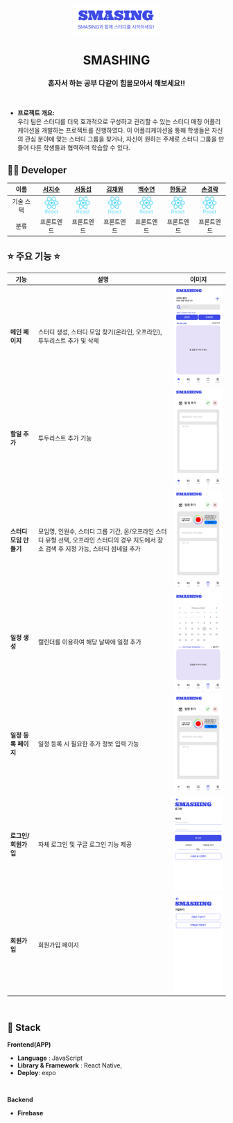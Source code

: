 
    
<p align="center">
  <img width="200px;" src="./images/logo1.PNG" alt="메인페이지"/>
</p>

</p>
</p>
<h1 align="middle">SMASHING</h1>
<h3 align="middle">혼자서 하는 공부 다같이 힘을모아서 해보세요!!</h3>

<br/>

- **프로젝트 개요:**  
우리 팀은 스터디를 더욱 효과적으로 구성하고 관리할 수 있는 스터디 매칭 어플리케이션을 개발하는 프로젝트를 진행하였다. 이 어플리케이션을 통해 학생들은 자신의 관심 분야에 맞는 스터디 그룹을 찾거나, 자신이 원하는 주제로 스터디 그룹을 만들어 다른 학생들과 협력하며 학습할 수 있다.

## 🙋‍♂️ Developer

| 이름 | [서지수]() | [서동섭](https://github.com/dongsubnambuk) | [김채원]() | [백수연]()| [한동균]() | [손경락]()|
| :-: | :-: | :-: | :-: | :-: | :-: | :-: |
| 기술 스택 |<a href="https://reactjs.org/" target="_blank" rel="noreferrer"> <img src="https://raw.githubusercontent.com/devicons/devicon/master/icons/react/react-original-wordmark.svg" alt="react" width="40" height="40"/> </a>| <a href="https://reactjs.org/" target="_blank" rel="noreferrer"> <img src="https://raw.githubusercontent.com/devicons/devicon/master/icons/react/react-original-wordmark.svg" alt="react" width="40" height="40"/> </a> | <a href="https://reactjs.org/" target="_blank" rel="noreferrer"> <img src="https://raw.githubusercontent.com/devicons/devicon/master/icons/react/react-original-wordmark.svg" alt="react" width="40" height="40"/> </a>| <a href="https://reactjs.org/" target="_blank" rel="noreferrer"> <img src="https://raw.githubusercontent.com/devicons/devicon/master/icons/react/react-original-wordmark.svg" alt="react" width="40" height="40"/> </a> | <a href="https://reactjs.org/" target="_blank" rel="noreferrer"> <img src="https://raw.githubusercontent.com/devicons/devicon/master/icons/react/react-original-wordmark.svg" alt="react" width="40" height="40"/> </a> | <a href="https://reactjs.org/" target="_blank" rel="noreferrer"> <img src="https://raw.githubusercontent.com/devicons/devicon/master/icons/react/react-original-wordmark.svg" alt="react" width="40" height="40"/> </a> | <a href="https://spring.io/" target="_blank" rel="noreferrer"> <img src="https://www.vectorlogo.zone/logos/springio/springio-icon.svg" alt="spring" width="40" height="40"/> </a> | <a href="https://reactjs.org/" target="_blank" rel="noreferrer"> <img src="https://raw.githubusercontent.com/devicons/devicon/master/icons/react/react-original-wordmark.svg" alt="react" width="40" height="40"/> </a> |
| 분류 | 프론트엔드 | 프론트엔드 | 프론트엔드 | 프론트엔드 | 프론트엔드 | 프론트엔드 |


## ⭐ 주요 기능 ⭐ 
| **기능**                | **설명**                                                                                                                                                                                                 | **이미지**                              |
|-------------------------|--------------------------------------------------------------------------------------------------------------------------------------------------------------------------------------------------------|-----------------------------------------|
| **메인 페이지**          | 스터디 생성, 스터디 모임 찾기(온라인, 오프라인), 투두리스트 추가 및 삭제                                                                                                                                | <img src="./images/mainpage.jpg" alt="메인페이지" width="300"/>    |
| **할일 추가**            | 투두리스트 추가 기능                                                                                                                                                                                    | <img src="./images/todolist.jpg" alt="투두리스트 추가" width="300"/> |
| **스터디 모임 만들기**   | 모임명, 인원수, 스터디 그룹 기간, 온/오프라인 스터디 유형 선택, 오프라인 스터디의 경우 지도에서 장소 검색 후 지정 가능, 스터디 섬네일 추가                                                                | <img src="./images/planplus.jpg" alt="스터디 모임 생성" width="300"/> |
| **일정 생성**            | 캘린더를 이용하여 해당 날짜에 일정 추가                                                                                                                                                                | <img src="./images/plan.jpg" alt="일정페이지" width="300"/>         |
| **일정 등록 페이지**     | 일정 등록 시 필요한 추가 정보 입력 가능                                                                                                                                                                | <img src="./images/planplus.jpg" alt="일정 등록 페이지" width="300"/> |
| **로그인/회원가입**      | 자체 로그인 및 구글 로그인 기능 제공                                                                                                                                                                    | <img src="./images/login.jpg" alt="로그인" width="300"/>            |
| **회원가입**             | 회원가입 페이지                                                                                                                                                                                         | <img src="./images/singup.jpg" alt="회원가입" width="300"/>          |


<br/>

## 🔧 Stack

**Frontend(APP)**
- **Language** : JavaScript
- **Library & Framework** : React Native,
- **Deploy**: expo
<br />

**Backend**
- **Firebase**
<br/>


<br/>
